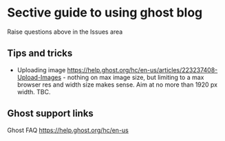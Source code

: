 # Sective guide to using ghost blog

Raise questions above in the Issues area

## Tips and tricks

+ Uploading image https://help.ghost.org/hc/en-us/articles/223237408-Upload-Images - nothing on max image size, but limiting to a max browser res and width size makes sense. Aim at no more than 1920 px width. TBC.

## Ghost support links

Ghost FAQ https://help.ghost.org/hc/en-us




